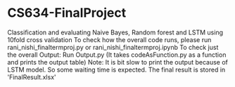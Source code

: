 # CS634-FinalProject
Classification and evaluating Naive Bayes, Random forest and LSTM using 10fold cross validation
To check how the overall code runs, 
please run rani_nishi_finaltermproj.py or rani_nishi_finaltermproj.ipynb
To check just the overall Output:
Run Output.py (It takes codeAsFunction.py as a function and prints the output table)
Note: It is bit slow to print the output because of LSTM model. So some waiting time is expected.
The final result is stored in 'FinalResult.xlsx'
